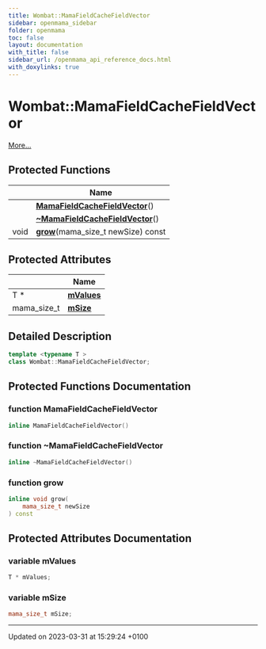 ```yaml
---
title: Wombat::MamaFieldCacheFieldVector
sidebar: openmama_sidebar
folder: openmama
toc: false
layout: documentation
with_title: false
sidebar_url: /openmama_api_reference_docs.html
with_doxylinks: true
---
```


# Wombat::MamaFieldCacheFieldVector



 [More...](#detailed-description)

## Protected Functions

|                | Name           |
| -------------- | -------------- |
| | **[MamaFieldCacheFieldVector](classWombat_1_1MamaFieldCacheFieldVector.html#function-mamafieldcachefieldvector)**() |
| | **[~MamaFieldCacheFieldVector](classWombat_1_1MamaFieldCacheFieldVector.html#function-~mamafieldcachefieldvector)**() |
| void | **[grow](classWombat_1_1MamaFieldCacheFieldVector.html#function-grow)**(mama_size_t newSize) const |

## Protected Attributes

|                | Name           |
| -------------- | -------------- |
| T * | **[mValues](classWombat_1_1MamaFieldCacheFieldVector.html#variable-mvalues)**  |
| mama_size_t | **[mSize](classWombat_1_1MamaFieldCacheFieldVector.html#variable-msize)**  |

## Detailed Description

```cpp
template <typename T >
class Wombat::MamaFieldCacheFieldVector;
```

## Protected Functions Documentation

### function MamaFieldCacheFieldVector

```cpp
inline MamaFieldCacheFieldVector()
```


### function ~MamaFieldCacheFieldVector

```cpp
inline ~MamaFieldCacheFieldVector()
```


### function grow

```cpp
inline void grow(
    mama_size_t newSize
) const
```


## Protected Attributes Documentation

### variable mValues

```cpp
T * mValues;
```


### variable mSize

```cpp
mama_size_t mSize;
```


-------------------------------

Updated on 2023-03-31 at 15:29:24 +0100
